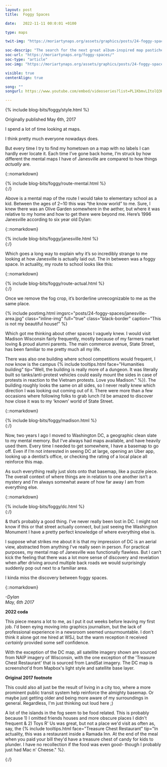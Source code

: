 ```yaml
---
layout: post
title:  Foggy Spaces

date:   2022-11-11 00:0:01 +0100

type: maps

twit-img: "https://moriartynaps.org/assets/graphics/posts/24-foggy-spaces/twit-card.jpg"

soc-descrip: "The search for the next great album-inspired map pastiche"
soc-url: "https://moriartynaps.org/foggy-spaces/"
soc-type: "article"
soc-img: "https://moriartynaps.org/assets/graphics/posts/24-foggy-spaces/soc-card.jpg"

visible: true
centerAlign: true

song: ""
songurl: https://www.youtube.com/embed/videoseries?list=PL1KbmvLItolQ3HavUE6-v1jvUrQV8Ns_x

---
```


{% include blog-bits/foggy/style.html %}

<p class="repub-note">Originally published May 6th, 2017</p>

I spend a lot of time looking at maps.

I think pretty much everyone nowadays does.

But every time I try to find my hometown on a map with no labels I can hardly ever locate it. Each time I’ve gone back home, I’m struck by how different the mental maps I have of Janesville are compared to how things _actually_ are.

{::nomarkdown}  
    </article>
  </section>
  {% include blog-bits/foggy/route-mental.html %}
  <section class="article-container article-cotainer__within">
    <div class="article-gutter {% if page.centerAlign %}article-gutter_middle{% endif %}"></div>
    <article class="article-content {% if page.centerAlign %}article-content_middle{% endif %}">
{:/}

Above is a mental map of the route I would take to elementary school as a kid. Between the ages of 2~10 this was “the know world” to me. Sure, I knew there was an Olive Garden somewhere in the aether, but where it was relative to my home and how to get there were beyond me. Here’s 1996 Janesville according to six year old Dylan:

{::nomarkdown}  
    </article>
  </section>
  {% include blog-bits/foggy/janesville.html %}
  <section class="article-container article-cotainer__within">
    <div class="article-gutter {% if page.centerAlign %}article-gutter_middle{% endif %}"></div>
    <article class="article-content {% if page.centerAlign %}article-content_middle{% endif %}">
{:/}

Which goes a long way to explain why it’s so incredibly strange to me looking at how Janesville is actually laid out. The in between was a foggy space. In actuality, my route to school looks like this:

{::nomarkdown}  
    </article>
  </section>
  {% include blog-bits/foggy/route-actual.html %}
  <section class="article-container article-cotainer__within">
    <div class="article-gutter {% if page.centerAlign %}article-gutter_middle{% endif %}"></div>
    <article class="article-content {% if page.centerAlign %}article-content_middle{% endif %}">
{:/}

Once we remove the fog crop, it’s borderline unrecognizable to me as the same place.

{% include postimg.html imgsrc="posts/24-foggy-spaces/janesville-area.jpg" class="inline-img" full="true" class="black-border" caption="This is not my beautiful house!" %}

Which got me thinking about other spaces I vaguely knew. I would visit Madison Wisconsin fairly frequently, mostly because of my farmers market loving & proud alumni parents. The main commerce avenue, State Street, has been familiar to me pretty much all my life.

There was also one building where school competitions would frequent, I now know is the campus {% include tooltips.html face="Humanities building" tip="Well, the building is really more of a dungeon. It was literally built so tanks/anti-protest vehicles could easily mount the sides in case of protests in reaction to the Vietnam protests. Love you Madison." %}). The building roughly looks the same on all sides, so I never really knew which direction I was looking out coming out of it. There were more than a few occasions where following folks to grab lunch I’d be amazed to discover how close it was to my ‘known’ world of State Street.

{::nomarkdown}  
    </article>
  </section>
  {% include blog-bits/foggy/madison.html %}
  <section class="article-container article-cotainer__within">
    <div class="article-gutter {% if page.centerAlign %}article-gutter_middle{% endif %}"></div>
    <article class="article-content {% if page.centerAlign %}article-content_middle{% endif %}">
{:/}

Now, two years I ago I moved to Washington DC, a geographic clean slate to my mental memory. But I’ve always had maps available, and have heavily used them. Every time I needed to get somewhere, I have a basemap to go off. Even if I’m not interested in seeing DC at large, opening an Uber app, looking up a dentist’s office, or checking the rating of a local place all reinforce this map.

As such everything really just slots onto that basemap, like a puzzle piece. The overall context of where things are in relation to one another isn’t a mystery and I’m always somewhat aware of how far away I am from everything else.

{::nomarkdown}  
    </article>
  </section>
  {% include blog-bits/foggy/dc.html %}
  <section class="article-container article-cotainer__within">
    <div class="article-gutter {% if page.centerAlign %}article-gutter_middle{% endif %}"></div>
    <article class="article-content {% if page.centerAlign %}article-content_middle{% endif %}">
{:/}

& that’s probably a good thing. I’ve never really been lost in DC. I might not know if this or that street actually connect, but just seeing the Washington Monument I have a pretty perfect knowledge of where everything else is.

I suppose what strikes me about it is that my impression of DC is an aerial view, abstracted from anything I’ve really seen in person. For practical purposes, my mental map of Janesville was functionally flawless. But I can’t kick the feeling that there was a lot more sense of discovery and revelation when after driving around multiple back roads we would surprisingly suddenly pop out next to a familiar area.

I kinda miss the discovery between foggy spaces.

{::nomarkdown}
<p class="beneathMap">
  <i>-Dylan<br>
  <span class="post-date">May, 6th 2017</span></i>
</p>

<div class="notes">
  <p><b>2022 coda</b></p>

  <p>This piece means a lot to me, as I put it out weeks before leaving my first job. I'd been eying moving into graphics journalism, but the lack of professional experience in a newsroom seemed unsurmountable. I don't think it alone got me hired at WSJ, but the warm reception it received <i>certainly</i> provided some self confidence.</p>

  <p>With the exception of the DC map, all satellite imagery shown are sourced from NAIP imagery of Wisconsin, with the one exception of the 'Treasure Chest Restaurant' that is sourced from LandSat imagery. The DC map is screenshot'd from Mapbox's light style and satellite base layer.</p>

  <p><b>Original 2017 footnote</b></p>

  <p>This could also all just be the result of living in a city too, where a more prominent public transit system help reinforce the almighty basemap. Or maybe just getting older and being more aware of my surroundings in general. Regardless, I'm just thinking out loud here ;)</p>

  <p>A lot of the islands in the fog seem to be food related. This is probably because 1) I omitted friends houses and more obscure places I didn't frequent & 2) Toys R' Us was great, but not a place we'd visit as often as, say, the {% include tooltips.html face="Treasure Chest Restaurant" tip="In actuality, this was a restaurant inside a Ramada Inn. At the end of the meal when you paid your bill they'd have a treasure chest of candy for kids to plunder. I have no recollection if the food was even good- though I probably just had Mac n' Cheese." %}.</p>
</div>

{:/}
